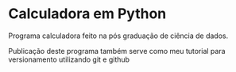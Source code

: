 # Calculadora em Python

 Programa calculadora feito na pós graduação de ciência de dados.

 Publicação deste programa também serve como meu tutorial para versionamento utilizando git e github
